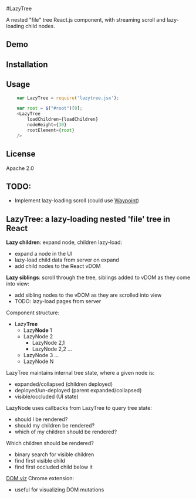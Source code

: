 #LazyTree

A nested "file" tree React.js component, with streaming scroll and lazy-loading child nodes.

## Demo

## Installation

## Usage

```javascript
    var LazyTree = require('lazytree.jsx');
```

```javascript
    var root = $("#root")[0];
    <LazyTree
        loadChildren={loadChildren}
        nodeHeight={30}
        rootElement={root}
    />
```


## License

Apache 2.0

## TODO:

- Implement lazy-loading scroll (could use [Waypoint](https://github.com/brigade/react-waypoint))

## LazyTree: a lazy-loading nested 'file' tree in React

__Lazy children__: expand node, children lazy-load:

- expand a node in the UI
- lazy-load child data from server on expand
- add child nodes to the React vDOM

__Lazy siblings__: scroll through the tree, siblings added to vDOM as they come into view:

- add sibling nodes to the vDOM as they are scrolled into view
- TODO: lazy-load pages from server

Component structure:

- Lazy**Tree**
  - Lazy**Node** 1
  - LazyNode 2
    - LazyNode 2,1
    - LazyNode 2,2
    ...
  - LazyNode 3
  ...
  - LazyNode N

LazyTree maintains internal tree state, where a given node is:

- expanded/collapsed (children deployed)
- deployed/un-deployed (parent expanded/collapsed)
- visible/occluded (UI state)

LazyNode uses callbacks from LazyTree to query tree state:

- should I be rendered?
- should my children be rendered?
- which of my children should be rendered?

Which children should be rendered?

- binary search for visible children
- find first visible child
- find first occluded child below it

[DOM viz](https://github.com/paul-jean/dom-viz) Chrome extension:

- useful for visualizing DOM mutations
